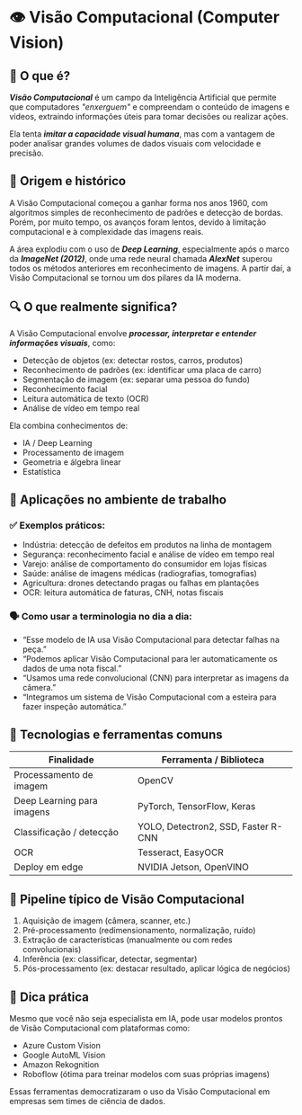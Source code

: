 # 👁️ Visão Computacional (Computer Vision)

## 📖 O que é?

***Visão Computacional*** é um campo da Inteligência Artificial que permite que computadores *"enxerguem"* e compreendam o conteúdo de imagens e vídeos, extraindo informações úteis para tomar decisões ou realizar ações.

Ela tenta ***imitar a capacidade visual humana***, mas com a vantagem de poder analisar grandes volumes de dados visuais com velocidade e precisão.

## 🧾 Origem e histórico
A Visão Computacional começou a ganhar forma nos anos 1960, com algoritmos simples de reconhecimento de padrões e detecção de bordas. Porém, por muito tempo, os avanços foram lentos, devido à limitação computacional e à complexidade das imagens reais.

A área explodiu com o uso de ***Deep Learning***, especialmente após o marco da ***ImageNet (2012)***, onde uma rede neural chamada ***AlexNet*** superou todos os métodos anteriores em reconhecimento de imagens. A partir daí, a Visão Computacional se tornou um dos pilares da IA moderna.

## 🔍 O que realmente significa?
A Visão Computacional envolve ***processar, interpretar e entender informações visuais***, como:

* Detecção de objetos (ex: detectar rostos, carros, produtos)
* Reconhecimento de padrões (ex: identificar uma placa de carro)
* Segmentação de imagem (ex: separar uma pessoa do fundo)
* Reconhecimento facial
* Leitura automática de texto (OCR)
* Análise de vídeo em tempo real

Ela combina conhecimentos de:

* IA / Deep Learning
* Processamento de imagem
* Geometria e álgebra linear
* Estatística

## 🧰 Aplicações no ambiente de trabalho
### ✅ Exemplos práticos:
* Indústria: detecção de defeitos em produtos na linha de montagem
* Segurança: reconhecimento facial e análise de vídeo em tempo real
* Varejo: análise de comportamento do consumidor em lojas físicas
* Saúde: análise de imagens médicas (radiografias, tomografias)
* Agricultura: drones detectando pragas ou falhas em plantações
* OCR: leitura automática de faturas, CNH, notas fiscais

### 🗣️ Como usar a terminologia no dia a dia:
* “Esse modelo de IA usa Visão Computacional para detectar falhas na peça.”
* “Podemos aplicar Visão Computacional para ler automaticamente os dados de uma nota fiscal.”
* “Usamos uma rede convolucional (CNN) para interpretar as imagens da câmera.”
* “Integramos um sistema de Visão Computacional com a esteira para fazer inspeção automática.”

## 🧪 Tecnologias e ferramentas comuns

| Finalidade	              | Ferramenta / Biblioteca              |
|-----------------------------|--------------------------------------|
| Processamento de imagem     | OpenCV                               |
| Deep Learning para imagens  | PyTorch, TensorFlow, Keras           |
| Classificação / detecção    | YOLO, Detectron2, SSD, Faster R-CNN  |
| OCR                         | Tesseract, EasyOCR                   |
| Deploy em edge              | NVIDIA Jetson, OpenVINO              |

## 🧠 Pipeline típico de Visão Computacional
1. Aquisição de imagem (câmera, scanner, etc.)
2. Pré-processamento (redimensionamento, normalização, ruído)
3. Extração de características (manualmente ou com redes convolucionais)
4. Inferência (ex: classificar, detectar, segmentar)
5. Pós-processamento (ex: destacar resultado, aplicar lógica de negócios)

## 🧭 Dica prática
Mesmo que você não seja especialista em IA, pode usar modelos prontos de Visão Computacional com plataformas como:

* Azure Custom Vision
* Google AutoML Vision
* Amazon Rekognition
* Roboflow (ótima para treinar modelos com suas próprias imagens)

Essas ferramentas democratizaram o uso da Visão Computacional em empresas sem times de ciência de dados.